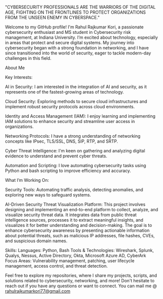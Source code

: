 
"CYBERSECURITY PROFESSIONALS ARE THE WARRIORS OF THE DIGITAL AGE, FIGHTING ON THE FRONTLINES TO PROTECT ORGANIZATIONS FROM THE UNSEEN ENEMY IN CYBERSPACE."

Welcome to my GitHub profile! I'm Rahul Rajkumar Kori, a passionate cybersecurity enthusiast and MS student in Cybersecurity risk management, at Indiana University. I’m excited about technology, especially in areas that protect and secure digital systems. My journey into cybersecurity began with a strong foundation in networking, and I have since transitioned into the world of security, eager to tackle modern-day challenges in this field.

About Me

Key Interests:

AI in Security: I am interested in the integration of AI and security, as it represents one of the fastest-growing areas of technology.

Cloud Security: Exploring methods to secure cloud infrastructures and implement robust security protocols across cloud environments.

Identity and Access Management (IAM): I enjoy learning and implementing IAM solutions to enhance security and streamline user access in organizations.

Networking Protocols: I have a strong understanding of networking concepts like IPsec, TLS/SSL, DNS, SIP, RTP, and SRTP.

Cyber Threat Intelligence: I'm keen on gathering and analyzing digital evidence to understand and prevent cyber threats.

Automation and Scripting: I love automating cybersecurity tasks using Python and bash scripting to improve efficiency and accuracy.

What I’m Working On:

Security Tools: Automating traffic analysis, detecting anomalies, and exploring new ways to safeguard systems.

AI-Driven Security Threat Visualization Platform: This project involves designing and implementing an end-to-end platform to collect, analyze, and visualize security threat data. It integrates data from public threat intelligence sources, processes it to extract meaningful insights, and visualizes it for better understanding and decision-making. The goal is to enhance cybersecurity awareness by presenting actionable information about potential threats, such as malicious IP addresses, file hashes, CVEs, and suspicious domain names.


Skills:
Languages: Python, Bash
Tools & Technologies: Wireshark, Splunk, Qualys, Nessus, Active Directory, Okta, Microsoft Azure AD, CyberArk
Focus Areas: Vulnerability management, patching, user lifecycle management, access control, and threat detection.

Feel free to explore my repositories, where I share my projects, scripts, and solutions related to cybersecurity, networking, and more! Don't hesitate to reach out if you have any questions or want to connect. You can mail me @ rahulrajkumarkori77@gmail.com






